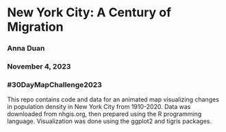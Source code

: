 # New York City: A Century of Migration
### Anna Duan  
### November 4, 2023  
### #30DayMapChallenge2023

This repo contains code and data for an animated map visualizing changes in population density in New York City from 1910-2020. Data was downloaded from nhgis.org, then prepared using the R programming language. Visualization was done using the ggplot2 and tigris packages. 
